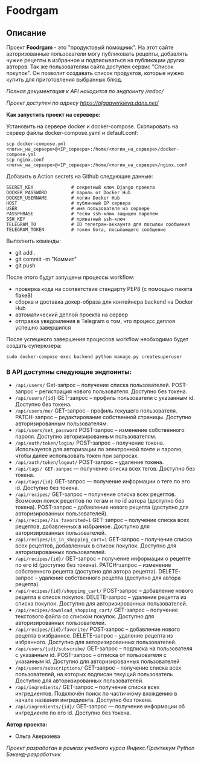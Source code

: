 # Foodrgam

## Описание

Проект **Foodrgam** - это "продуктовый помощник". На этот сайте авторизованные пользователи могу публиковать рецепты, добавлять чужие рецепты в избранное и подписываться на публикации других авторов. Так же пользователям сайта доступен сервис "Список покупок". Он позволит создавать список продуктов, которые нужно купить для приготовления выбранных блюд.

*Полная документация к API находится по эндпоинту /redoc/*

*Проект доступен по адресу https://olgaaverkieva.ddns.net/*

**Как запустить проект на серевере:**

Установить на сервере docker и docker-compose. Скопировать на сервер файлы docker-compose.yaml и default.conf:
```
scp docker-compose.yml <логин_на_сервере>@<IP_сервера>:/home/<логин_на_сервере>/docker-compose.yml
scp nginx.conf <логин_на_сервере>@<IP_сервера>:/home/<логин_на_сервере>/nginx.conf
```
Добавить в Action secrets на Github следующие данные:
```
SECRET_KEY              # секретный ключ Django проекта
DOCKER_PASSWORD         # пароль от Docker Hub
DOCKER_USERNAME         # логин Docker Hub
HOST                    # публичный IP сервера
USER                    # имя пользователя на сервере
PASSPHRASE              # *если ssh-ключ защищен паролем
SSH_KEY                 # приватный ssh-ключ
TELEGRAM_TO             # ID телеграм-аккаунта для посылки сообщения
TELEGRAM_TOKEN          # токен бота, посылающего сообщение
```
Выполнить команды:
- git add .
- git commit -m "Коммит"
- git push

После этого будут запущены процессы workflow:
- проверка кода на соответствие стандарту PEP8 (с помощью пакета flake8)
- сборка и доставка докер-образа для контейнера backend на Docker Hub
- автоматический деплой проекта на сервер
- отправка уведомления в Telegram о том, что процесс деплоя успешно завершился

После успешного завершения процессов workflow необходимо будет создать суперюзера:
```
sudo docker-compose exec backend python manage.py createsuperuser
```

### В API доступны следующие эндпоинты:

- `/api/users/` Get-запрос – получение списка пользователей. POST-запрос – регистрация нового пользователя. Доступно без токена.
- `/api/users/{id}` GET-запрос – профиль пользователя с указанным id. Доступно без токена.
- `/api/users/me/` GET-запрос – профиль текущего пользователя. PATCH-запрос – редактирование собственной страницы. Доступно авторизированным пользователям.
- `/api/users/set_password` POST-запрос – изменение собственного пароля. Доступно авторизированным пользователям.
- `/api/auth/token/login/` POST-запрос – получение токена. Используется для авторизации по электронной почте и паролю, чтобы далее использовать токен при запросах.
- `/api/auth/token/logout/` POST-запрос – удаление токена.
- `/api/tags/ GET-запрос` — получение списка всех тегов. Доступно без токена.
- `/api/tags/{id}` GET-запрос — получение информации о теге по его id. Доступно без токена.
- `/api/recipes/` GET-запрос – получение списка всех рецептов. Возможен поиск рецептов по тегам и по id автора (доступно без токена). POST-запрос – добавление нового рецепта (доступно для авторизированных пользователей).
- `/api/recipes/?is_favorited=1` GET-запрос – получение списка всех рецептов, добавленных в избранное. Доступно для авторизированных пользователей.
- `/api/recipes/is_in_shopping_cart=1` GET-запрос – получение списка всех рецептов, добавленных в список покупок. Доступно для авторизированных пользователей.
- `/api/recipes/{id}/` GET-запрос – получение информации о рецепте по его id (доступно без токена). PATCH-запрос – изменение собственного рецепта (доступно для автора рецепта). DELETE-запрос – удаление собственного рецепта (доступно для автора рецепта).
- `/api/recipes/{id}/shopping_cart/` POST-запрос – добавление нового рецепта в список покупок. DELETE-запрос – удаление рецепта из списка покупок. Доступно для авторизированных пользователей.
- `/api/recipes/download_shopping_cart/` GET-запрос – получение текстового файла со списком покупок. Доступно для авторизированных пользователей.
- `/api/recipes/{id}/favorite/` POST-запрос – добавление нового рецепта в избранное. DELETE-запрос – удаление рецепта из избранного. Доступно для авторизированных пользователей.
- `/api/users/{id}/subscribe/` GET-запрос – подписка на пользователя с указанным id. POST-запрос – отписка от пользователя с указанным id. Доступно для авторизированных пользователей
- `/api/users/subscriptions/` GET-запрос – получение списка всех пользователей, на которых подписан текущий пользователь Доступно для авторизированных пользователей.
- `/api/ingredients/` GET-запрос – получение списка всех ингредиентов. Подключён поиск по частичному вхождению в начале названия ингредиента. Доступно без токена.
- `/api/ingredients/{id}/` GET-запрос — получение информации об ингредиенте по его id. Доступно без токена.


**Автор проекта:**

+ Ольга Аверкиева

*Проект разработан в рамках учебного курса Яндекс.Практикум Python Бэкенд-разработчик*
